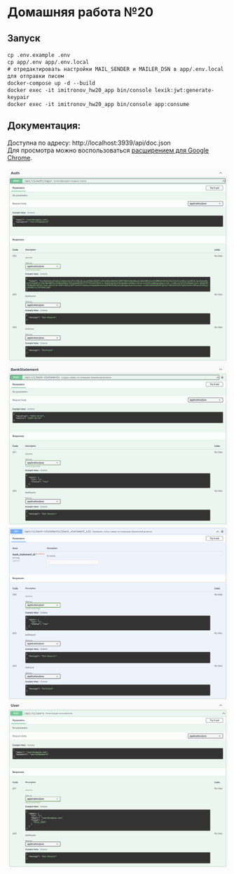 # Домашняя работа №20

## Запуск

```shell
cp .env.example .env
cp app/.env app/.env.local
# отредактировать настройки MAIL_SENDER и MAILER_DSN в app/.env.local для отправки писем
docker-compose up -d --build
docker exec -it imitronov_hw20_app bin/console lexik:jwt:generate-keypair
docker exec -it imitronov_hw20_app bin/console app:consume
```

## Документация:

Доступна по адресу: http://localhost:3939/api/doc.json <br />
Для просмотра можно воспользоваться [расширением для Google Chrome](https://chrome.google.com/webstore/detail/swagger-ui/liacakmdhalagfjlfdofigfoiocghoej).

![Screenshot](./1.png "Auth")
![Screenshot](./2.png "Auth")
![Screenshot](./3.png "Auth")
![Screenshot](./4.png "Auth")